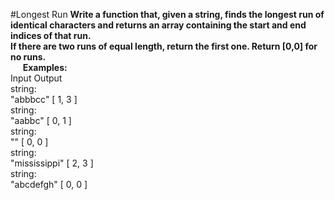 #Longest Run
**Write a function that, given a string, finds the longest run of identical characters and returns an array containing the start and end indices of that run.
<br />
If there are two runs of equal length, return the first one. Return [0,0] for no runs.**
<br />
&nbsp;&nbsp;&nbsp;&nbsp;&nbsp;**Examples:**
<br />
Input   Output
<br />
string:
<br />
"abbbcc"    [ 1, 3 ]
<br />
string:
<br />
"aabbc" [ 0, 1 ]
<br />
string:
<br />
""  [ 0, 0 ]
<br />
string:
<br />
"mississippi"   [ 2, 3 ]
<br />
string:
<br />
"abcdefgh"  [ 0, 0 ]
